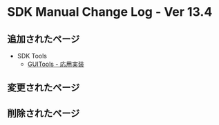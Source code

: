 # SDK Manual Change Log - Ver 13.4

## 追加されたページ
- SDK Tools
  - [GUITools - 応用実装](https://vrhikky.github.io/VketCloudSDK_Documents/13.0/GUITools/AdvancedUsage.html)


## 変更されたページ

## 削除されたページ
